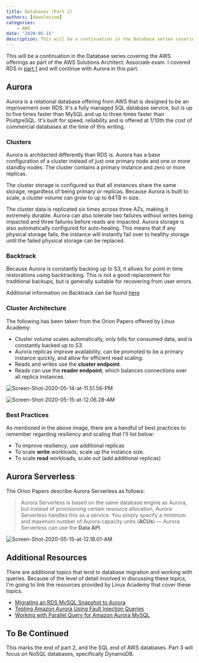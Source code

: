 ```yaml
---
title: Databases (Part 2)
authors: [davelevine]
categories:
    - AWS
date: "2020-05-15"
description: This will be a continuation in the Database series covering the AWS offerings as part of the AWS Solutions Architect Associate exam. I covered RDS in part 1 and will continue with Aurora in this part.
---
```


This will be a continuation in the Database series covering the AWS offerings as part of the AWS Solutions Architect: Associate exam. I covered RDS in [part 1](../posts/databases-part-1.md) and will continue with Aurora in this part.

<!-- more -->

## Aurora

Aurora is a relational database offering from AWS that is designed to be an improvement over RDS. It's a fully managed SQL database service, but is up to five times faster than MySQL and up to three times faster than PostgreSQL. It's built for speed, reliability and is offered at 1/10th the cost of commercial databases at the time of this writing.

### Clusters

Aurora is architected differently than RDS is. Aurora has a base configuration of a cluster instead of just one primary node and one or more standby nodes. The cluster contains a primary instance and zero or more replicas.

The cluster storage is configured so that all instances share the same storage, regardless of being primary or replicas. Because Aurora is built to scale, a cluster volume can grow to up to 64TB in size.

The cluster data is replicated six times across three AZs, making it extremely durable. Aurora can also tolerate two failures without writes being impacted and three failures before reads are impacted. Aurora storage is also automatically configured for auto-healing. This means that if any physical storage fails, the instance will instantly fail over to healthy storage until the failed physical storage can be replaced.

### Backtrack

Because Aurora is constantly backing up to S3, it allows for point in time restorations using backtracking. This is not a good replacement for traditional backups, but is generally suitable for recovering from user errors.

Additional information on Backtrack can be found [here](https://docs.aws.amazon.com/AmazonRDS/latest/AuroraUserGuide/AuroraMySQL.Managing.Backtrack.html)

### Cluster Architecture

The following has been taken from the Orion Papers offered by Linux Academy:

* Cluster volume scales automatically, only bills for consumed data, and is constantly backed up to S3.
* Aurora replicas improve availability, can be promoted to be a primary instance quickly, and allow for efficient read scaling.
* Reads and writes use the **cluster endpoint**.
* Reads can use the **reader endpoint**, which balances connections over all
replica instances.

![Screen-Shot-2020-05-14-at-11.51.56-PM](https://cdn.levine.io/uploads/images/gallery/2022-09//05/Screen-Shot-2020-05-14-at-11.51.56-PM.png)

![Screen-Shot-2020-05-15-at-12.06.28-AM](https://cdn.levine.io/uploads/images/gallery/2022-09//05/Screen-Shot-2020-05-15-at-12.06.28-AM.png)

### Best Practices

As mentioned in the above image, there are a handful of best practices to remember regarding resiliency and scaling that I'll list below:

* To improve resiliency, use additional replicas
* To scale **write** workloads, scale up the instance size.
* To scale **read** workloads, scale out (add additional replicas)

## Aurora Serverless

The Orion Papers describe Aurora Serverless as follows:
> Aurora Serverless is based on the same database engine as Aurora, but instead of provisioning certain resource allocation, Aurora Serverless handles this as a service. You simply specify a minimum and maximum number of Aurora capacity units (**ACUs**) — Aurora Serverless can use the **Data API**.

![Screen-Shot-2020-05-15-at-12.18.01-AM](https://cdn.levine.io/uploads/images/gallery/2022-09//05/Screen-Shot-2020-05-15-at-12.18.01-AM.png)

## Additional Resources

There are additional topics that lend to database migration and working with queries. Because of the level of detail involved in discussing these topics, I'm going to link the resources provided by Linux Academy that cover these topics.

* [Migrating an RDS MySQL Snapshot to Aurora](https://docs.aws.amazon.com/AmazonRDS/latest/AuroraUserGuide/AuroraMySQL.Migrating.RDSMySQL.Import.html)
* [Testing Amazon Aurora Using Fault Injection Queries](https://docs.aws.amazon.com/AmazonRDS/latest/AuroraUserGuide/AuroraMySQL.Managing.FaultInjectionQueries.html)
* [Working with Parallel Query for Amazon Aurora MySQL](https://docs.aws.amazon.com/AmazonRDS/latest/AuroraUserGuide/aurora-mysql-parallel-query.html)

## To Be Continued

This marks the end of part 2, and the SQL end of AWS databases. Part 3 will focus on NoSQL databases, specifically DynamoDB.
